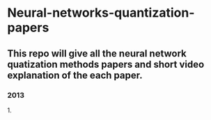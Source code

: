 # Neural-networks-quantization-papers
<h2>This repo will give all the neural network quatization methods papers and short video explanation of the each paper.</h2>

<h3>2013</h3>
1. 
